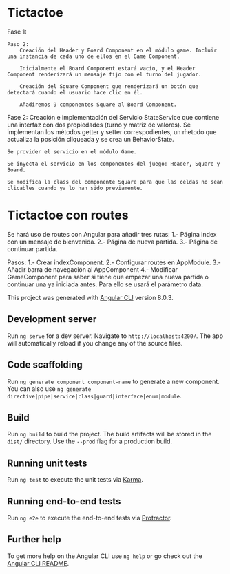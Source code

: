 # Tictactoe

Fase 1:

    Paso 2:
        Creación del Header y Board Component en el módulo game. Incluir una instancia de cada uno de ellos en el Game Component.

        Inicialmente el Board Component estará vacío, y el Header Component renderizará un mensaje fijo con el turno del jugador.

        Creación del Square Component que renderizará un botón que detectará cuando el usuario hace clic en él.

        Añadiremos 9 componentes Square al Board Component.

Fase 2:
    Creación e implementación del Servicio StateService que contiene una interfaz con dos propiedades (turno y matriz de valores). Se implementan los métodos getter y setter correspodientes, un ḿetodo que actualiza la posición cliqueada y se crea un BehaviorState.

    Se provider el servicio en el módulo Game.

    Se inyecta el servicio en los componentes del juego: Header, Square y Board.

    Se modifica la class del componente Square para que las celdas no sean clicables cuando ya lo han sido previamente.


# Tictactoe con routes

Se hará uso de routes con Angular para añadir tres rutas:
1.- Página index con un mensaje de bienvenida.
2.- Página de nueva partida.
3.- Página de continuar partida.

Pasos:
1.- Crear indexComponent.
2.- Configurar routes en AppModule.
3.- Añadir barra de navegación al AppComponent
4.- Modificar GameComponent para saber si tiene que empezar una nueva partida o continuar una ya iniciada antes. Para ello
se usará el parámetro data.

This project was generated with [Angular CLI](https://github.com/angular/angular-cli) version 8.0.3.

## Development server

Run `ng serve` for a dev server. Navigate to `http://localhost:4200/`. The app will automatically reload if you change any of the source files.

## Code scaffolding

Run `ng generate component component-name` to generate a new component. You can also use `ng generate directive|pipe|service|class|guard|interface|enum|module`.

## Build

Run `ng build` to build the project. The build artifacts will be stored in the `dist/` directory. Use the `--prod` flag for a production build.

## Running unit tests

Run `ng test` to execute the unit tests via [Karma](https://karma-runner.github.io).

## Running end-to-end tests

Run `ng e2e` to execute the end-to-end tests via [Protractor](http://www.protractortest.org/).

## Further help

To get more help on the Angular CLI use `ng help` or go check out the [Angular CLI README](https://github.com/angular/angular-cli/blob/master/README.md).

